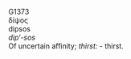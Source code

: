<body>
  <p>G1373<br>  δίψος  <br> dipsos  <br><i>dip‘-sos </i><br>Of uncertain affinity; <i>thirst:</i> - thirst.<br></p>
 </body>